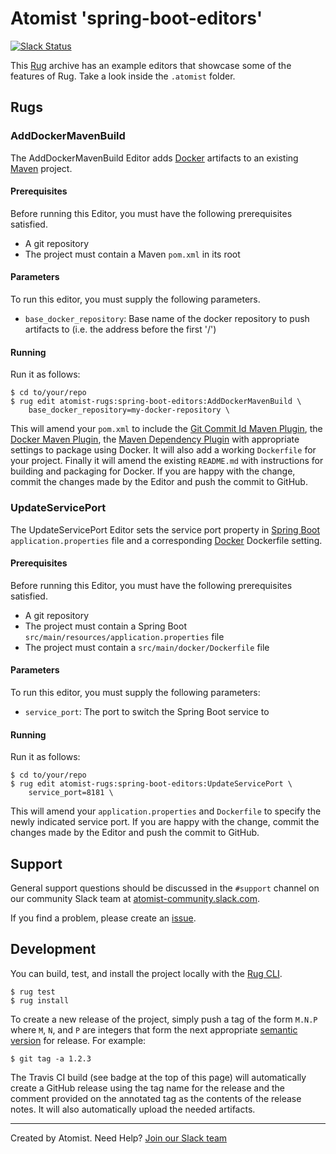 # Atomist 'spring-boot-editors'

[![Slack Status](https://join.atomist.com/badge.svg)](https://join.atomist.com)

This [Rug](http://docs.atomist.com/) archive has an example editors
that showcase some of the features of Rug.  Take a look inside the
`.atomist` folder.

## Rugs

### AddDockerMavenBuild

The AddDockerMavenBuild Editor adds [Docker][docker] artifacts to an existing [Maven][maven] project.

[maven]: https://maven.apache.org/
[docker]: https://www.docker.com/

#### Prerequisites

Before running this Editor, you must have the following prerequisites
satisfied.

*   A git repository
*   The project must contain a Maven `pom.xml` in its root

#### Parameters

To run this editor, you must supply the following parameters.

*   `base_docker_repository`: Base name of the docker repository to push artifacts to (i.e. the address before the first '/')

#### Running

Run it as follows:

```
$ cd to/your/repo
$ rug edit atomist-rugs:spring-boot-editors:AddDockerMavenBuild \
    base_docker_repository=my-docker-repository \
```

This will amend your `pom.xml` to include the [Git Commit Id Maven Plugin][git-commit-id-maven-plugin], the [Docker Maven Plugin][docker-maven-plugin], the [Maven Dependency Plugin][maven-dependency-plugin] with appropriate settings to package using Docker. It will also add a working `Dockerfile` for your project. Finally it will amend the existing `README.md` with instructions for building and packaging for Docker. If you are happy with the change, commit the changes made by
the Editor and push the commit to GitHub.

[git-commit-id-maven-plugin]: https://mvnrepository.com/artifact/pl.project13.maven/git-commit-id-plugin
[docker-maven-plugin]: https://github.com/spotify/docker-maven-plugin
[maven-dependency-plugin]: https://mvnrepository.com/artifact/org.apache.maven.plugins/maven-dependency-plugin

### UpdateServicePort

The UpdateServicePort Editor sets the service port property in [Spring Boot][spring-boot] `application.properties` file and a corresponding [Docker][docker] Dockerfile setting.

[spring-boot]: https://projects.spring.io/spring-boot/
[docker]: https://www.docker.com/

#### Prerequisites

Before running this Editor, you must have the following prerequisites
satisfied.

*   A git repository
*   The project must contain a Spring Boot `src/main/resources/application.properties` file
*   The project must contain a `src/main/docker/Dockerfile` file

#### Parameters

To run this editor, you must supply the following parameters:

*   `service_port`: The port to switch the Spring Boot service to

#### Running

Run it as follows:

```
$ cd to/your/repo
$ rug edit atomist-rugs:spring-boot-editors:UpdateServicePort \
    service_port=8181 \
```

This will amend your `application.properties` and `Dockerfile` to specify the newly indicated service port. If you are happy with the change, commit the changes made by
the Editor and push the commit to GitHub.

## Support

General support questions should be discussed in the `#support`
channel on our community Slack team
at [atomist-community.slack.com](https://join.atomist.com).

If you find a problem, please create an [issue][].

[issue]: https://github.com/atomist-rugs/spring-boot-editors/issues

## Development

You can build, test, and install the project locally with
the [Rug CLI][cli].

[cli]: https://github.com/atomist/rug-cli

```
$ rug test
$ rug install
```

To create a new release of the project, simply push a tag of the form
`M.N.P` where `M`, `N`, and `P` are integers that form the next
appropriate [semantic version][semver] for release.  For example:

[semver]: http://semver.org

```
$ git tag -a 1.2.3
```

The Travis CI build (see badge at the top of this page) will
automatically create a GitHub release using the tag name for the
release and the comment provided on the annotated tag as the contents
of the release notes.  It will also automatically upload the needed
artifacts.

---
Created by Atomist. Need Help? <a href="https://join.atomist.com/">Join our Slack team</a>
